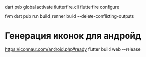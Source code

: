 dart pub global activate flutterfire_cli
flutterfire configure   

fvm dart pub run build_runner build --delete-conflicting-outputs

# Генерация иконок для андройд
https://iconnaut.com/android.php#ready
flutter build web --release